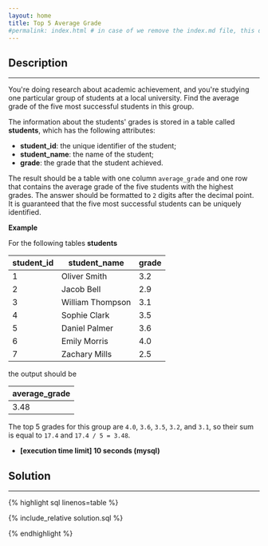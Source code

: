 ```yaml
---
layout: home
title: Top 5 Average Grade
#permalink: index.html # in case of we remove the index.md file, this doc will be the index page
---
```


<div class="row">
<div class="columnStmt" markdown="1">

## Description

---

You're doing research about academic achievement, and you're studying one particular group of students at a local university. Find the average grade of the five most successful students in this group.

The information about the students' grades is stored in a table called **students**, which has the following attributes:

- **student_id**: the unique identifier of the student;
- **student_name**: the name of the student;
- **grade**: the grade that the student achieved.

The result should be a table with one column <code>average_grade</code> and one row that contains the average grade of the five students with the highest grades. The answer should be formatted to <code>2</code> digits after the decimal point. It is guaranteed that the five most successful students can be uniquely identified.

**Example**

For the following tables **students**

| student_id | student_name     | grade |
| ---------- | ---------------- | ----- |
| 1          | Oliver Smith     | 3.2   |
| 2          | Jacob Bell       | 2.9   |
| 3          | William Thompson | 3.1   |
| 4          | Sophie Clark     | 3.5   |
| 5          | Daniel Palmer    | 3.6   |
| 6          | Emily Morris     | 4.0   |
| 7          | Zachary Mills    | 2.5   |

the output should be

| average_grade |
| ------------- |
| 3.48          |

The top 5 grades for this group are <code>4.0</code>, <code>3.6</code>, <code>3.5</code>, <code>3.2</code>, and <code>3.1</code>, so their sum is equal to <code>17.4</code> and <code>17.4 / 5 = 3.48</code>.

- **[execution time limit] 10 seconds (mysql)**

</div>
<div class="columnSol" markdown="1">

## Solution

---

{% highlight sql linenos=table %}

{% include_relative solution.sql %}

{% endhighlight %}

</div>
</div>
